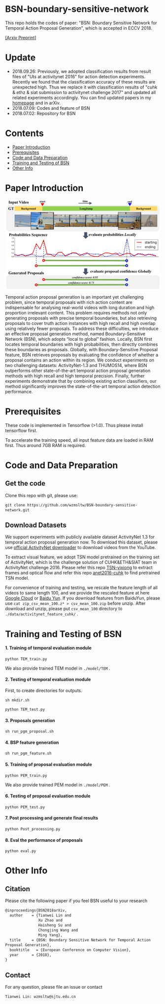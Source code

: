 # BSN-boundary-sensitive-network

This repo holds the codes of paper: "BSN: Boundary Sensitive Network for Temporal Action Proposal Generation", which is accepted in ECCV 2018.

[[Arxiv Preprint]](http://arxiv.org/abs/1806.02964)

# Update

* 2018.09.26: Previously, we adopted classification results from result files of "Uts at activitynet 2016" for action detection experiments. Recently we found that the classification accuracy of these results are unexpected high. Thus we replace it with classification results of "cuhk & ethz & siat submission to activitynet challenge 2017" and updated all related experiments accordingly. You can find updated papers in my [homepage](wzmsltw.github.io) and in arXiv.
* 2018.07.09: Codes and feature of BSN
* 2018.07.02: Repository for BSN



# Contents

* [Paper Introduction](#paper-introduction)
* [Prerequisites](#prerequisites)
* [Code and Data Preparation](#code_and_data_preparation)
* [Training and Testing  of BSN](#training_and_testing_of_bsn)
* [Other Info](#other-info)

# Paper Introduction

 <img src="./paper_pic/eccv_overview.jpg" width = "700" alt="image" align=center />

Temporal action proposal generation is an important yet challenging problem, since temporal proposals with rich action content are indispensable for analysing real-world videos with long duration and high proportion irrelevant content. This problem requires methods not only generating proposals with precise temporal boundaries, but also retrieving proposals to cover truth action instances with high recall and high overlap using relatively fewer proposals. To address these difficulties, we introduce an effective proposal generation method, named Boundary-Sensitive Network (BSN), which adopts “local to global” fashion. Locally, BSN first locates temporal boundaries with high probabilities, then directly combines these boundaries as proposals. Globally, with Boundary-Sensitive Proposal feature, BSN retrieves proposals by evaluating the confidence of whether a proposal contains an action within its region. We conduct experiments on two challenging datasets: ActivityNet-1.3 and THUMOS14, where BSN outperforms other state-of-the-art temporal action proposal generation methods with high recall and high temporal precision. Finally, further experiments demonstrate that by combining existing action classifiers, our method significantly improves the state-of-the-art temporal action detection performance.


# Prerequisites

These code is  implemented in Tensorflow (>1.0). Thus please install tensorflow first.

To  accelerate the training speed, all input feature data are loaded in RAM first. Thus around 7GB RAM is required.


# Code and Data Preparation

## Get the code

Clone this repo with git, please use:

```
git clone https://github.com/wzmsltw/BSN-boundary-sensitive-network.git
```


## Download Datasets

We support experiments with publicly available dataset ActivityNet 1.3 for temporal action proposal generation now. To download this dataset, please use [official ActivityNet downloader](https://github.com/activitynet/ActivityNet/tree/master/Crawler) to download videos from the YouTube.

To extract visual feature, we adopt TSN model pretrained on the training set of ActivityNet, which is the challenge solution of CUHK&ETH&SIAT team in ActivityNet challenge 2016. Please refer this repo [TSN-yjxiong](https://github.com/yjxiong/temporal-segment-networks) to extract frames and optical flow and refer this repo [anet2016-cuhk](https://github.com/yjxiong/anet2016-cuhk) to find pretrained TSN model.

For convenience of training and testing, we rescale the feature length of all videos to same length 100, and we provide the rescaled feature at here [Google Cloud](https://drive.google.com/file/d/1ISemndlSDS2FtqQOKL0t3Cjj9yk2yznF/view?usp=sharing) or [Baidu Yun](https://pan.baidu.com/s/19GI3_-uZbd_XynUO6g-8YQ). If you download features from BaiduYun, please use `cat zip_csv_mean_100.z* > csv_mean_100.zip` before unzip. After download and unzip, please put `csv_mean_100` directory to `./data/activitynet_feature_cuhk/` . 

# Training and Testing  of BSN

#### 1. Training of temporal evaluation module

```
python TEM_train.py
```

We also provide trained TEM model in `./model/TEM` .


#### 2. Testing of temporal evaluation module

First, to create directories for outputs.

```
sh mkdir.sh
```

```
python TEM_test.py
```

#### 3. Proposals generation

```
sh run_pgm_proposal.sh
```

#### 4. BSP feature generation

```
sh run_pgm_feature.sh
```

#### 5. Training of proposal evaluation module

```
python PEM_train.py
```

We also provide trained PEM model in `./model/PEM` .

#### 6. Testing of proposal evaluation module

```
python PEM_test.py
```

#### 7. Post processing and generate final results

```
python Post_processing.py
```

#### 8. Eval the performance of proposals

```
python eval.py
```

# Other Info

## Citation


Please cite the following paper if you feel BSN useful to your research

```
@inproceedings{BSN2018arXiv,
  author    = {Tianwei Lin and
               Xu Zhao and
               Haisheng Su and
               Chongjing Wang and
               Ming Yang},
  title     = {BSN: Boundary Sensitive Network for Temporal Action Proposal Generation},
  booktitle   = {European Conference on Computer Vision},
  year      = {2018},
}
```


## Contact
For any question, please file an issue or contact
```
Tianwei Lin: wzmsltw@sjtu.edu.cn
```

